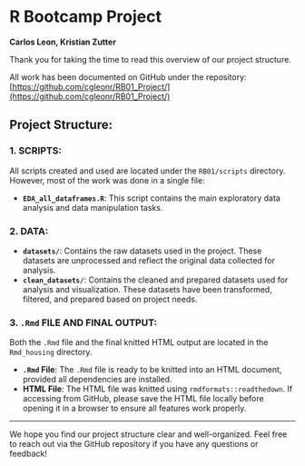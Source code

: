 # R Bootcamp Project
**Carlos Leon, Kristian Zutter**

Thank you for taking the time to read this overview of our project structure.

All work has been documented on GitHub under the repository:  
[https://github.com/cgleonr/RB01_Project/](https://github.com/cgleonr/RB01_Project/)

## Project Structure:

### 1. SCRIPTS:
All scripts created and used are located under the `RB01/scripts` directory. However, most of the work was done in a single file:
- **`EDA_all_dataframes.R`**: This script contains the main exploratory data analysis and data manipulation tasks.

### 2. DATA:
- **`datasets/`**: Contains the raw datasets used in the project. These datasets are unprocessed and reflect the original data collected for analysis.
- **`clean_datasets/`**: Contains the cleaned and prepared datasets used for analysis and visualization. These datasets have been transformed, filtered, and prepared based on project needs.

### 3. `.Rmd` FILE AND FINAL OUTPUT:
Both the `.Rmd` file and the final knitted HTML output are located in the `Rmd_housing` directory.
- **`.Rmd` File**: The `.Rmd` file is ready to be knitted into an HTML document, provided all dependencies are installed.
- **HTML File**: The HTML file was knitted using `rmdformats::readthedown`. If accessing from GitHub, please save the HTML file locally before opening it in a browser to ensure all features work properly.

---

We hope you find our project structure clear and well-organized. Feel free to reach out via the GitHub repository if you have any questions or feedback!
